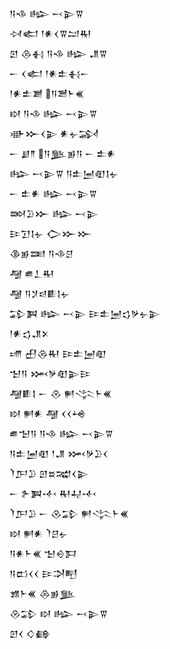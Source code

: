 <div class='block'>
<div class='line'>𒀀𒈾 𒈗 𒁁𒉌𒐊</div>
<div class='line'>𒀴𒅗 𒁹𒀭𒌋𒐊𒁺𒊑</div>
<div class='line'>𒇻 𒁲𒈬 𒀀𒈾 𒈗 𒂗𒐊</div>
<div class='line'>𒀸 𒌋𒅗 𒁹𒀭𒉺𒈬𒀸</div>
<div class='line'>𒁹𒀭𒉺𒋢 𒀀𒍪𒈨𒌍</div>
<div class='line'>𒊭 𒀀𒈾 𒈗 𒁁𒉌𒐊</div>
<div class='line'>𒀝𒁍𒌋𒉌 𒀭𒉡𒋆</div>
<div class='line'>𒀸 𒋗𒈫 𒀀𒆥𒂊𒀀 𒀸 𒉺𒀭</div>
<div class='line'>𒈗 𒁁𒉌𒐊 𒀀𒉺𒅁𒊏𒋙𒉡</div>
<div class='line'>𒀸 𒉺𒀭 𒈗 𒁁𒉌𒐊</div>
<div class='line'>𒇷𒊒𒁍 𒈗 𒁁𒉌</div>
<div class='line'>𒄿𒋛𒋙𒉡 𒀖𒁍𒁍</div>
<div class='line'>𒆠𒂊𒌅 𒀀𒈾𒆪</div>
<div class='line'>𒆷 𒌑𒁇𒊑</div>
<div class='line'>𒆷 𒀀𒋡𒁀𒀾𒋙𒉡</div>
<div class='line'>𒁉𒀉 𒈗 𒁁𒉌 𒄿𒉺𒅁𒌓𒃻𒉡𒉌</div>
<div class='line'>𒁹𒀭𒌓𒂗𒉽</div>
<div class='line'>𒋬 𒌷𒁲𒊑 𒄿𒉺𒅁𒊏</div>
<div class='line'>𒈠𒀀 𒈲𒃻𒊏𒉌𒄿</div>
<div class='line'>𒆷𒀾𒋙 𒀸 𒊮 𒂍𒋞𒈨𒌍</div>
<div class='line'>𒊭 𒂍𒀭 𒆷 𒌋𒌋𒆲</div>
<div class='line'>𒌑𒈠𒀀 𒀀𒈾 𒈗 𒁁𒉌𒐊</div>
<div class='line'>𒀀𒉺𒅁𒊏 𒁹𒂗 𒈲𒃻𒊒𒌋</div>
<div class='line'>𒇺𒂅𒊒 𒇻𒊺𒉋𒌋𒉌</div>
<div class='line'>𒀸 𒉿𒀉𒋾 𒊑𒄷𒋾</div>
<div class='line'>𒇺𒂅𒊒 𒀸 𒊮𒁉 𒂍𒋞𒈨𒌍</div>
<div class='line'>𒊭 𒂍𒀭 𒇺𒆪𒉡</div>
<div class='line'>𒀀𒀭𒈨𒌍 𒈠𒀪𒁕</div>
<div class='line'>𒀀𒆗𒌋𒌋 𒄿𒋫𒋃</div>
<div class='line'>𒂙𒈨𒌍 𒁲𒂊𒆥</div>
<div class='line'>𒊮𒁉 𒊭 𒈗 𒁁𒉌𒐊</div>
<div class='line'>𒇻𒌋 𒄭𒂵</div>
</div>